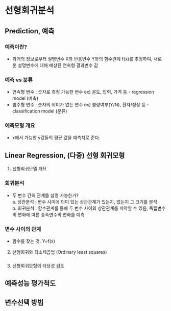 # 선형회귀분석
## Prediction, 예측
### 예측이란?
- 과거의 정보로부터 설명변수 X와 반응변수 Y와의 함수관계 f(x)를 추정하여, 새로운 설명변수에 대해 예상된 연속형 결과변수 값

### 예측 vs 분류
- 연속형 변수 : 숫자로 측정 가능한 변수 ex) 온도, 압력, 가격 등 - regression model (예측)
- 범주형 변수 : 숫자의 의미가 없는 변수 ex) 불량여부(Y/N), 환자/정상 등 - classification model (분류)

### 예측모형 개요
- x에서 가능한 y값들의 평균 값을 예측치로 준다.

## Linear Regression, (다중) 선형 회귀모형
1. 선형회귀모델 개요
### 회귀분석
- 두 변수 간의 관계를 설명 가능한가?
<br> a. 상관분석 : 변수 사이에 의미 있는 상관관계가 있는지, 없는지 그 크기를 분석
<br> b. 회귀분석 : 함수관계를 통해 두 변수 사이의 상관관계를 파악할 수 있음, 독립변수의 변화에 따른 종속변수의 변화를 예측

### 변수 사이의 관계
- 함수를 찾는 것. Y=f(x)

2. 선형회귀와 최소제곱법 (Ordinary least squares)
###

3. 선형회귀모형의 타당성 검토
###



## 예측성능 평가척도

## 변수선택 방법
